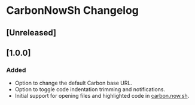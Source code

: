 <!-- Keep a Changelog guide -> https://keepachangelog.com -->

# CarbonNowSh Changelog

## [Unreleased]

## [1.0.0]
### Added
- Option to change the default Carbon base URL.
- Option to toggle code indentation trimming and notifications.
- Initial support for opening files and highlighted code in [carbon.now.sh](https://carbon.now.sh/).

